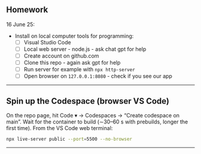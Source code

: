 ## Homework

16 June 25:

- Install on local computer tools for programming:
    - [ ] Visual Studio Code
    - [ ] Local web server - node.js - ask chat gpt for help
    - [ ] Create account on github.com
    - [ ] Clone this repo - again ask gpt for help
    - [ ] Run server for example with `npx http-server`
    - [ ] Open browser on `127.0.0.1:8080` - check if you see our app
---

## Spin up the Codespace (browser VS Code)

On the repo page, hit Code ▾ → Codespaces → “Create codespace on main”.
Wait for the container to build (∼30–60 s with prebuilds, longer the first time).
From the VS Code web terminal:

```bash
npx live-server public --port=5500 --no-browser
```

---